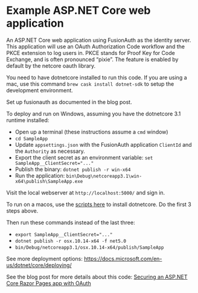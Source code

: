 # Example ASP.NET Core web application
An ASP.NET Core web application using FusionAuth as the identity server.
This application will use an OAuth Authorization Code workflow
and the PKCE extension to log users in. PKCE stands for Proof
Key for Code Exchange, and is often pronounced “pixie”. The feature
is enabled by default by the netcore oauth library.

You need to have dotnetcore installed to run this code. If you
are using a mac, use this command `brew cask install dotnet-sdk` to setup the development
environment.

Set up fusionauth as documented in the blog post. 

To deploy and run on Windows, assuming you have the dotnetcore 3.1 runtime installed:

* Open up a terminal (these instructions assume a `cmd` window)
* `cd SampleApp`
* Update `appsettings.json` with the FusionAuth application `ClientId` and the `Authority` as necessary.
* Export the client secret as an environment variable: `set SampleApp__ClientSecret="..."`
* Publish the binary: `dotnet publish -r win-x64`
* Run the application: `bin\Debug\netcoreapp3.1\win-x64\publish\SampleApp.exe`

Visit the local webserver at `http://localhost:5000/` and sign in.

To run on a macos, use the [scripts here](https://dotnet.microsoft.com/download/dotnet-core/scripts) to install dotnetcore. Do the first 3 steps above.

Then run these commands instead of the last three:
* `export SampleApp__ClientSecret="..."`
* `dotnet publish -r osx.10.14-x64 -f net5.0`
* `bin/Debug/netcoreapp3.1/osx.10.14-x64/publish/SampleApp`

See more deployment options: https://docs.microsoft.com/en-us/dotnet/core/deploying/

See the blog post for more details about this code: [Securing an ASP.NET Core Razor Pages app with OAuth](https://fusionauth.io/blog/2020/05/06/securing-asp-netcore-razor-pages-app-with-oauth)

